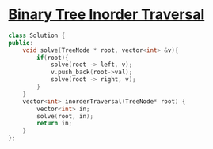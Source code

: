 # [Binary Tree Inorder Traversal](https://leetcode.com/problems/binary-tree-inorder-traversal/)

```cpp
class Solution {
public:
    void solve(TreeNode * root, vector<int> &v){
        if(root){
            solve(root -> left, v);
            v.push_back(root->val);
            solve(root -> right, v);
        }
    }
    vector<int> inorderTraversal(TreeNode* root) {
        vector<int> in;
        solve(root, in);
        return in;
    }
};
```
